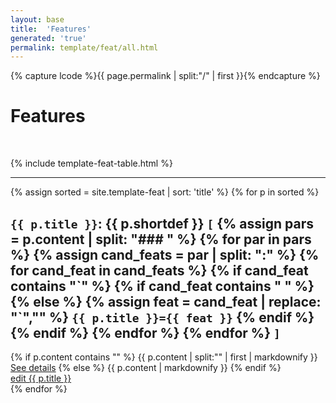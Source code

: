```yaml
---
layout: base
title:  'Features'
generated: 'true'
permalink: template/feat/all.html
---
```


{% capture lcode %}{{ page.permalink | split:"/" | first }}{% endcapture %}

# Features

<span about="." property="rdf:type" resource="owl:Ontology">
	<span property="owl:imports" resource="
https://www.w3.org/2012/pyRdfa/extract?uri=http://universaldependencies.org/docs/u/feat/all.html&format=xml&rdfagraph=output&vocab_expansion=false&rdfa_lite=false&embedded_rdf=true&space_preserve=false&vocab_cache=true&vocab_cache_report=false&vocab_cache_refresh=false"/>
</span>

<span about="#feat_{{ lcode }}" property="rdfs:label" style="visibility: hidden">{{ page.title }}</span>
<span about="#feat_{{ lcode }}" property="rdfs:subClassOf" resource="_:{{ lcode }}">
	<span about="_:{{ lcode }}" property="rdf:type" resource="owl:Restriction">
		<span property="owl:onProperty" resource="http://purl.org/dc/terms/language"/>
		<span property="owl:hasValue" lang=""  style="visibility: hidden">{{ lcode }}</span>
	</span>
</span>

{% include template-feat-table.html %}

----------

{% assign sorted = site.template-feat | sort: 'title' %}
{% for p in sorted %}
<div about="#{{ p.title | url_encode }}_{{ lcode }}" property="rdfs:subClassOf" resource="#feat_{{ lcode }}">
	<a id="al-{{ lcode }}-feat/{{ p.title }}" class="al-dest"/>
	<h2><code property="rdfs:label" lang="">{{ p.title }}</code>: <span property="rdfs:label">{{ p.shortdef }}</span>
	<code>[</code> 
	{% assign pars = p.content | split: "### " %}
	{% for par in pars %}
		{% assign cand_feats = par | split: ":" %}
		{% for cand_feat in cand_feats %}
			{% if cand_feat contains "`" %}
				{% if cand_feat contains " " %}{% else %}
					{% assign feat = cand_feat | replace: "`","" %}
					<span about="#{{ p.title | url_encode }}{{ feat | url_encode }}_{{ lcode }}" property="rdf:type" resource="#{{ p.title | url_encode }}_{{ lcode }}">
						<span property="rdf:type" resource="../../u/feat/all.html#{{ p.title | split:':' | first }}{{ feat | split:':' | first }}"/>
						<code property="oliasystem:hasTagContaining" lang="">{{ p.title }}={{ feat }}</code>
					</span>
				{% endif %}
			{% endif %}
		{% endfor %}
	{% endfor %}
	<code>]</code>
	</h2>
	<div about="#{{ p.title | url_encode }}_{{ lcode }}" property="rdfs:comment">	
{% if p.content contains "<!--details-->" %}    
{{ p.content | split:"<!--details-->" | first | markdownify }}
		<a property="rdfs:seeAlso" href="{{ p.title }}" class="al-doc">See details</a>
{% else %}
{{ p.content | markdownify }}
{% endif %}
	</div>
	<a href="{{ site.git_edit }}/{% if p.collection %}{{ p.relative_path }}{% else %}{{ p.path }}{% endif %}" target="#">edit {{ p.title }}</a>
</div>
{% endfor %}
